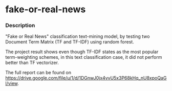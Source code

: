# fake-or-real-news
### Description
"Fake or Real News" classification text-mining model, by testing two Document Term Matrix (TF and TF-IDF) using random forest. 

The project result shows even though TF-IDF states as the most popular term-weighting schemes, in this text classification case, it did not perform better than TF vectorizer. 

The full report can be found on https://drive.google.com/file/u/1/d/1DGnwJ0jx4vvU5x3P68kHq_nU8xpoQaGl/view.
